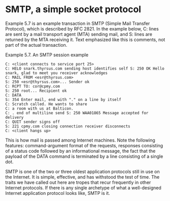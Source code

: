 # SMTP, a simple socket protocol

Example 5.7 is an example transaction in SMTP \(Simple Mail Transfer Protocol\), which is described by RFC 2821. In the example below, C: lines are sent by a mail transport agent \(MTA\) sending mail, and S: lines are returned by the MTA receiving it. Text emphasized like this is comments, not part of the actual transaction.

Example 5.7. An SMTP session example

```text
C: <client connects to service port 25>
C: HELO snark.thyrsus.com sending host identifies self S: 250 OK Hello snark, glad to meet you receiver acknowledges
C: MAIL FROM <esr@thyrsus.com>
S: 250 <esr@thyrsus.com>... Sender ok
C: RCPT TO: cor@cpmy.com
S: 250 root... Recipient ok
C: DATA
S: 354 Enter mail, end with "." on a line by itself
C: Scratch called. He wants to share
C: a room with us at Balticon.
C: . end of multiline send S: 250 WAA01865 Message accepted for delivery
C: QUIT sender signs off
S: 221 cpmy.com closing connection receiver disconnects 
C: <client hangs up>
```

This is how mail is passed among Internet machines. Note the following features: command-argument format of the requests, responses consisting of a status code followed by an informational message, the fact that the payload of the DATA command is terminated by a line consisting of a single dot.

SMTP is one of the two or three oldest application protocols still in use on the Internet. It is simple, effective, and has withstood the test of time. The traits we have called out here are tropes that recur frequently in other Internet protocols. If there is any single archetype of what a well-designed Internet application protocol looks like, SMTP is it.

